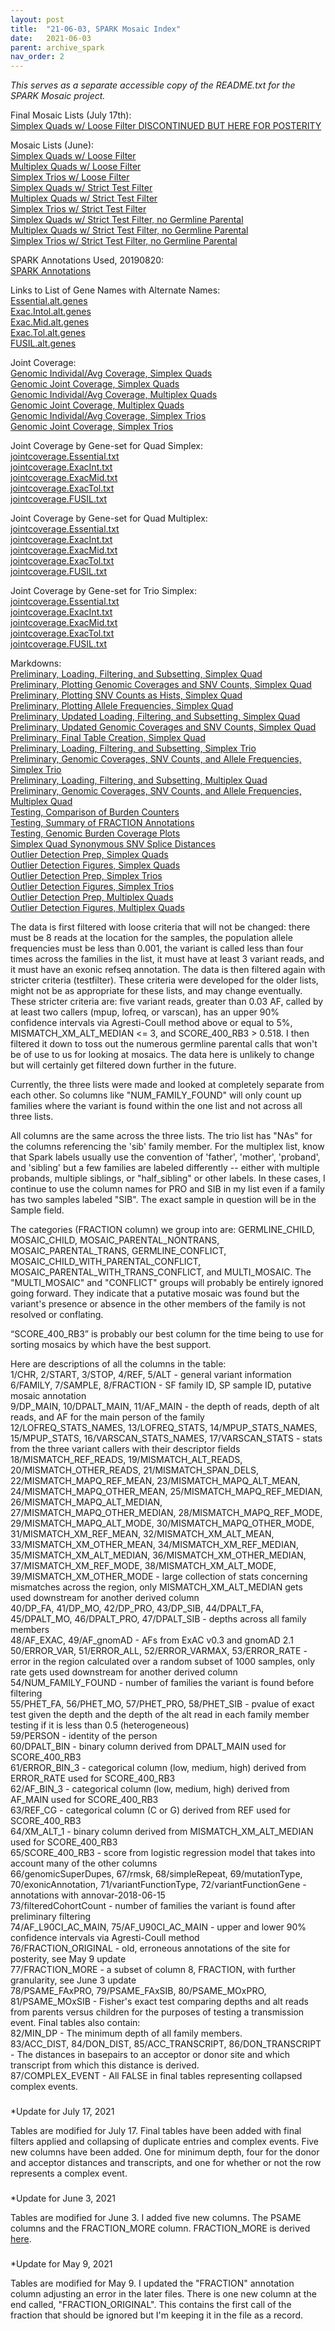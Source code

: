```yaml
---
layout: post
title:  "21-06-03, SPARK Mosaic Index"
date:   2021-06-03
parent: archive_spark
nav_order: 2
---
```


*This serves as a separate accessible copy of the README.txt for the SPARK Mosaic project.*

Final Mosaic Lists (July 17th):
<br>[Simplex Quads w/ Loose Filter DISCONTINUED BUT HERE FOR POSTERITY](https://www.dropbox.com/s/iou03kyskzstkyh/quadsimplex.finaltable.txt?dl=0)

Mosaic Lists (June):
<br>[Simplex Quads w/ Loose Filter](https://www.dropbox.com/s/tyczipwxkch4a1f/quadsimplex_mosaics.8reads_0.001popAF_4cohort_3alt_exonic.jun3.txt?dl=0)
<br>[Multiplex Quads w/ Loose Filter](https://www.dropbox.com/s/407gqs049ukcdcf/quadmultiplex_mosaics.8reads_0.001popAF_4cohort_3alt_exonic.jun3.txt?dl=0)
<br>[Simplex Trios w/ Loose Filter](https://www.dropbox.com/s/2rs72k69tkepcrz/triosimplex_mosaics.8reads_0.001popAF_4cohort_3alt_exonic.jun3.txt?dl=0)
<br>[Simplex Quads w/ Strict Test Filter](https://www.dropbox.com/s/okrg9g1ug10788i/quadsimplex_mosaics.8reads_0.001popAF_4cohort_3alt_exonic.testfilter.jun3.txt?dl=0)
<br>[Multiplex Quads w/ Strict Test Filter](https://www.dropbox.com/s/xabrs2f030xlz49/quadmultiplex_mosaics.8reads_0.001popAF_4cohort_3alt_exonic.testfilter.jun3.txt?dl=0)
<br>[Simplex Trios w/ Strict Test Filter](https://www.dropbox.com/s/dv4ajax8bqbwfcu/triosimplex_mosaics.8reads_0.001popAF_4cohort_3alt_exonic.testfilter.jun3.txt?dl=0)
<br>[Simplex Quads w/ Strict Test Filter, no Germline Parental](https://www.dropbox.com/s/fjuuw3q7cekci7f/quadsimplex_mosaics.8reads_0.001popAF_4cohort_3alt_exonic.testfilter_noGermlineParental.jun3.txt?dl=0)
<br>[Multiplex Quads w/ Strict Test Filter, no Germline Parental](https://www.dropbox.com/s/vev0qhne7n0gmx4/quadmultiplex_mosaics.8reads_0.001popAF_4cohort_3alt_exonic.testfilter_noGermlineParental.jun3.txt?dl=0)
<br>[Simplex Trios w/ Strict Test Filter, no Germline Parental](https://www.dropbox.com/s/vmhwb1a307p92gs/triosimplex_mosaics.8reads_0.001popAF_4cohort_3alt_exonic.testfilter_noGermlineParental.jun3.txt?dl=0)

SPARK Annotations Used, 20190820:
<br>[SPARK Annotations](https://www.dropbox.com/s/gg5ewe0bbqhjimw/SPARK.27K.mastertable.20190820.txt?dl=0)

Links to List of Gene Names with Alternate Names:
<br>[Essential.alt.genes](https://www.dropbox.com/s/4jcjuaz8c3dhbtf/Essential.alt.genes?dl=0)
<br>[Exac.Intol.alt.genes](https://www.dropbox.com/s/jbrpq5fb8qz16ri/Exac.Intol.alt.genes?dl=0)
<br>[Exac.Mid.alt.genes](https://www.dropbox.com/s/yjw7r0fwh3lxqil/Exac.Mid.alt.genes?dl=0)
<br>[Exac.Tol.alt.genes](https://www.dropbox.com/s/443h1423awxmxza/Exac.Tol.alt.genes?dl=0)
<br>[FUSIL.alt.genes](https://www.dropbox.com/s/qbptliwg3irwnod/FUSIL.alt.genes?dl=0)

Joint Coverage:
<br>[Genomic Individal/Avg Coverage, Simplex Quads](https://www.dropbox.com/s/o3qeqthlx4xjykn/jointcoverage.simplexquads.txt?dl=0)
<br>[Genomic Joint Coverage, Simplex Quads](https://www.dropbox.com/s/xp96tughn8vhjzu/jointcoverage.2.simplexquads.txt?dl=0)
<br>[Genomic Individal/Avg Coverage, Multiplex Quads](https://www.dropbox.com/s/o5zx9ljr7q2bn92/jointcoverage.multiplexquads.txt?dl=0)
<br>[Genomic Joint Coverage, Multiplex Quads](https://www.dropbox.com/s/dm5ppo3fn2q0vrv/jointcoverage.2.multiplexquads.txt?dl=0)
<br>[Genomic Individal/Avg Coverage, Simplex Trios](https://www.dropbox.com/s/qu5nps1knpeuf34/jointcoverage.simplextrios.txt?dl=0)
<br>[Genomic Joint Coverage, Simplex Trios](https://www.dropbox.com/s/pfkw1v3z7rs4ugy/jointcoverage.2.simplextrios.txt?dl=0)

Joint Coverage by Gene-set for Quad Simplex:
<br>[jointcoverage.Essential.txt](https://www.dropbox.com/s/y25s6feb140f9zb/jointcoverage.simplexquads_essential.txt?dl=0)
<br>[jointcoverage.ExacInt.txt](https://www.dropbox.com/s/da0va0l5ss0vak5/jointcoverage.simplexquads_exintol.txt?dl=0)
<br>[jointcoverage.ExacMid.txt](https://www.dropbox.com/s/zbmbc5ueysvzm7j/jointcoverage.simplexquads_exmid.txt?dl=0)
<br>[jointcoverage.ExacTol.txt](https://www.dropbox.com/s/0sik284bf7yrk2l/jointcoverage.simplexquads_extol.txt?dl=0)
<br>[jointcoverage.FUSIL.txt](https://www.dropbox.com/s/p430qmv0jsmhxkk/jointcoverage.simplexquads_fusil.txt?dl=0)

Joint Coverage by Gene-set for Quad Multiplex:
<br>[jointcoverage.Essential.txt](https://www.dropbox.com/s/t3rojxivrev0r9y/jointcoverage.multiplexquads_essential.txt?dl=0)
<br>[jointcoverage.ExacInt.txt](https://www.dropbox.com/s/8bjecr0y5nawjca/jointcoverage.multiplexquads_exintol.txt?dl=0)
<br>[jointcoverage.ExacMid.txt](https://www.dropbox.com/s/ramv1qr8a1hoty0/jointcoverage.multiplexquads_exmid.txt?dl=0)
<br>[jointcoverage.ExacTol.txt](https://www.dropbox.com/s/yqd7pzbxpk5c2ds/jointcoverage.multiplexquads_extol.txt?dl=0)
<br>[jointcoverage.FUSIL.txt](https://www.dropbox.com/s/6fpa9ocjp0x4nwi/jointcoverage.multiplexquads_fusil.txt?dl=0)

Joint Coverage by Gene-set for Trio Simplex:
<br>[jointcoverage.Essential.txt](https://www.dropbox.com/s/1gw1w6w4fwrn4o4/jointcoverage.simplextrios_essential.txt?dl=0)
<br>[jointcoverage.ExacInt.txt](https://www.dropbox.com/s/a30p1fe5r99vkf0/jointcoverage.simplextrios_exintol.txt?dl=0)
<br>[jointcoverage.ExacMid.txt](https://www.dropbox.com/s/xn1t88bl1r9028d/jointcoverage.simplextrios_exmid.txt?dl=0)
<br>[jointcoverage.ExacTol.txt](https://www.dropbox.com/s/7gzbgk0pryo7eoi/jointcoverage.simplextrios_extol.txt?dl=0)
<br>[jointcoverage.FUSIL.txt](https://www.dropbox.com/s/se7qcaaulzihpec/jointcoverage.simplextrios_fusil.txt?dl=0)

Markdowns:
<br>[Preliminary, Loading, Filtering, and Subsetting, Simplex Quad](https://www.dropbox.com/s/q758yakdp5bm6de/prelim_burden_quadsimplex_01.html?dl=0)
<br>[Preliminary, Plotting Genomic Coverages and SNV Counts, Simplex Quad](https://www.dropbox.com/s/nco21ui46vgv0xt/prelim_burden_quadsimplex_02.html?dl=0)
<br>[Preliminary, Plotting SNV Counts as Hists, Simplex Quad](https://www.dropbox.com/s/w09g46khn7xazng/prelim_burden_quadsimplex_02b.html?dl=0)
<br>[Preliminary, Plotting Allele Frequencies, Simplex Quad](https://www.dropbox.com/s/29z48y39rflny96/prelim_burden_quadsimplex_03.html?dl=0)
<br>[Preliminary, Updated Loading, Filtering, and Subsetting, Simplex Quad](https://www.dropbox.com/s/3ne6r98f4o1n3hi/prelim_burden_quadsimplex_04a.html?dl=0)
<br>[Preliminary, Updated Genomic Coverages and SNV Counts, Simplex Quad](https://www.dropbox.com/s/nytxd9qmoq882se/prelim_burden_quadsimplex_04b.html?dl=0)
<br>[Preliminary, Final Table Creation, Simplex Quad](https://www.dropbox.com/s/se5uhqkcxmqocmx/prelim_burden_quadsimplex_05.html?dl=0)
<br>[Preliminary, Loading, Filtering, and Subsetting, Simplex Trio](https://www.dropbox.com/s/n73w7pyxewrzl2l/prelim_burden_triosimplex_06a.html?dl=0)
<br>[Preliminary, Genomic Coverages, SNV Counts, and Allele Frequencies, Simplex Trio](https://www.dropbox.com/s/jls73uleobac7o5/prelim_burden_triosimplex_06b.html?dl=0)
<br>[Preliminary, Loading, Filtering, and Subsetting, Multiplex Quad](https://www.dropbox.com/s/1wvlhs0bzrw2pwn/prelim_burden_quadmultiplex_07a.html?dl=0)
<br>[Preliminary, Genomic Coverages, SNV Counts, and Allele Frequencies, Multiplex Quad](https://www.dropbox.com/s/fvf07wuyqisbiyw/prelim_burden_quadmultiplex_07b.html?dl=0)
<br>[Testing, Comparison of Burden Counters](https://www.dropbox.com/s/wu9t8w7lnv6uw7c/compare_burden_counter.html?dl=0)
<br>[Testing, Summary of FRACTION Annotations](https://www.dropbox.com/s/bon4m7zfee6yagp/summary_fractions.html?dl=0)
<br>[Testing, Genomic Burden Coverage Plots](https://www.dropbox.com/s/xevia29rbrw8uab/burden_coverage_plots.html?dl=0)
<br>[Simplex Quad Synonymous SNV Splice Distances](https://www.dropbox.com/s/8vwd6t3ap2g8t0n/firstpass_simplexquads_splicedist_08.html?dl=0)
<br>[Outlier Detection Prep, Simplex Quads](https://www.dropbox.com/s/p2rghqq58an52jf/prelim_burden_quadsimplex_09a.html?dl=0)
<br>[Outlier Detection Figures, Simplex Quads](https://www.dropbox.com/s/bz3ovlqfk1l2t5j/prelim_burden_quadsimplex_09b.html?dl=0)
<br>[Outlier Detection Prep, Simplex Trios](https://www.dropbox.com/s/tkptvw9v740dnn1/prelim_burden_triosimplex_10a.html?dl=0)
<br>[Outlier Detection Figures, Simplex Trios](https://www.dropbox.com/s/hscrmzueyqk0h5p/prelim_burden_triosimplex_10b.html?dl=0)
<br>[Outlier Detection Prep, Multiplex Quads](https://www.dropbox.com/s/pvke3s22tkxojzq/prelim_burden_quadmultiplex_11a.html?dl=0)
<br>[Outlier Detection Figures, Multiplex Quads](https://www.dropbox.com/s/x1tcpf9beovlk69/prelim_burden_quadmultiplex_11b.html?dl=0)

The data is first filtered with loose criteria that will not be changed: there must be 8 reads at the location for the samples, the population allele frequencies must be less than 0.001, the variant is called less than four times across the families in the list, it must have at least 3 variant reads, and it must have an exonic refseq annotation. The data is then filtered again with stricter criteria (testfilter). These criteria were developed for the older lists, might not be as appropriate for these lists, and may change eventually. These stricter criteria are: five variant reads, greater than 0.03 AF, called by at least two callers (mpup, lofreq, or varscan), has an upper 90% confidence intervals via Agresti-Coull method above or equal to 5%, MISMATCH_XM_ALT_MEDIAN <= 3, and SCORE_400_RB3 > 0.518. I then filtered it down to toss out the numerous germline parental calls that won't be of use to us for looking at mosaics. The data here is unlikely to change but will certainly get filtered down further in the future.

Currently, the three lists were made and looked at completely separate from each other. So columns like "NUM_FAMILY_FOUND" will only count up families where the variant is found within the one list and not across all three lists.

All columns are the same across the three lists. The trio list has "NAs" for the columns referencing the 'sib' family member. For the multiplex list, know that Spark labels usually use the convention of 'father', 'mother', 'proband', and 'sibling' but a few families are labeled differently -- either with multiple probands, multiple siblings, or "half_sibling" or other labels. In these cases, I continue to use the column names for PRO and SIB in my list even if a family has two samples labeled "SIB". The exact sample in question will be in the Sample field.

The categories (FRACTION column) we group into are: GERMLINE_CHILD, MOSAIC_CHILD, MOSAIC_PARENTAL_NONTRANS, MOSAIC_PARENTAL_TRANS, GERMLINE_CONFLICT, MOSAIC_CHILD_WITH_PARENTAL_CONFLICT, MOSAIC_PARENTAL_WITH_TRANS_CONFLICT, and MULTI_MOSAIC. The "MULTI_MOSAIC" and "CONFLICT" groups will probably be entirely ignored going forward. They indicate that a putative mosaic was found but the variant's presence or absence in the other members of the family is not resolved or conflating.

“SCORE_400_RB3” is probably our best column for the time being to use for sorting mosaics by which have the best support.

Here are descriptions of all the columns in the table:
<br>1/CHR, 2/START, 3/STOP, 4/REF, 5/ALT - general variant information
<br>6/FAMILY, 7/SAMPLE, 8/FRACTION - SF family ID, SP sample ID, putative mosaic annotation
<br>9/DP_MAIN, 10/DPALT_MAIN, 11/AF_MAIN - the depth of reads, depth of alt reads, and AF for the main person of the family
<br>12/LOFREQ_STATS_NAMES, 13/LOFREQ_STATS, 14/MPUP_STATS_NAMES, 15/MPUP_STATS, 16/VARSCAN_STATS_NAMES, 17/VARSCAN_STATS - stats from the three variant callers with their descriptor fields
<br>18/MISMATCH_REF_READS, 19/MISMATCH_ALT_READS, 20/MISMATCH_OTHER_READS, 21/MISMATCH_SPAN_DELS, 22/MISMATCH_MAPQ_REF_MEAN, 23/MISMATCH_MAPQ_ALT_MEAN, 24/MISMATCH_MAPQ_OTHER_MEAN, 25/MISMATCH_MAPQ_REF_MEDIAN, 26/MISMATCH_MAPQ_ALT_MEDIAN, 27/MISMATCH_MAPQ_OTHER_MEDIAN, 28/MISMATCH_MAPQ_REF_MODE, 29/MISMATCH_MAPQ_ALT_MODE, 30/MISMATCH_MAPQ_OTHER_MODE, 31/MISMATCH_XM_REF_MEAN, 32/MISMATCH_XM_ALT_MEAN, 33/MISMATCH_XM_OTHER_MEAN, 34/MISMATCH_XM_REF_MEDIAN, 35/MISMATCH_XM_ALT_MEDIAN, 36/MISMATCH_XM_OTHER_MEDIAN, 37/MISMATCH_XM_REF_MODE, 38/MISMATCH_XM_ALT_MODE, 39/MISMATCH_XM_OTHER_MODE - large collection of stats concerning mismatches across the region, only MISMATCH_XM_ALT_MEDIAN gets used downstream for another derived column
<br>40/DP_FA, 41/DP_MO, 42/DP_PRO, 43/DP_SIB, 44/DPALT_FA, 45/DPALT_MO, 46/DPALT_PRO, 47/DPALT_SIB - depths across all family members
<br>48/AF_EXAC, 49/AF_gnomAD - AFs from ExAC v0.3 and gnomAD 2.1
<br>50/ERROR_VAR, 51/ERROR_ALL, 52/ERROR_VARMAX, 53/ERROR_RATE - error in the region calculated over a random subset of 1000 samples, only rate gets used downstream for another derived column
<br>54/NUM_FAMILY_FOUND - number of families the variant is found before filtering
<br>55/PHET_FA, 56/PHET_MO, 57/PHET_PRO, 58/PHET_SIB - pvalue of exact test given the depth and the depth of the alt read in each family member testing if it is less than 0.5 (heterogeneous)
<br>59/PERSON - identity of the person
<br>60/DPALT_BIN - binary column derived from DPALT_MAIN used for SCORE_400_RB3
<br>61/ERROR_BIN_3 - categorical column (low, medium, high) derived from ERROR_RATE used for SCORE_400_RB3
<br>62/AF_BIN_3 - categorical column (low, medium, high) derived from AF_MAIN used for SCORE_400_RB3
<br>63/REF_CG - categorical column (C or G) derived from REF used for SCORE_400_RB3
<br>64/XM_ALT_1 - binary column derived from MISMATCH_XM_ALT_MEDIAN used for SCORE_400_RB3
<br>65/SCORE_400_RB3 - score from logistic regression model that takes into account many of the other columns
<br>66/genomicSuperDupes, 67/rmsk, 68/simpleRepeat, 69/mutationType, 70/exonicAnnotation, 71/variantFunctionType, 72/variantFunctionGene - annotations with annovar-2018-06-15
<br>73/filteredCohortCount - number of families the variant is found after preliminary filtering
<br>74/AF_L90CI_AC_MAIN, 75/AF_U90CI_AC_MAIN - upper and lower 90% confidence intervals via Agresti-Coull method
<br>76/FRACTION_ORIGINAL - old, erroneous annotations of the site for posterity, see May 9 update
<br>77/FRACTION_MORE - a subset of column 8, FRACTION, with further granularity, see June 3 update
<br>78/PSAME_FAxPRO, 79/PSAME_FAxSIB, 80/PSAME_MOxPRO, 81/PSAME_MOxSIB - Fisher's exact test comparing depths and alt reads from parents versus children for the purposes of testing a transmission event.
Final tables also contain:
<br>82/MIN_DP - The minimum depth of all family members.
<br>83/ACC_DIST, 84/DON_DIST, 85/ACC_TRANSCRIPT, 86/DON_TRANSCRIPT - The distances in basepairs to an acceptor or donor site and which transcript from which this distance is derived.
<br>87/COMPLEX_EVENT - All FALSE in final tables representing collapsed complex events.

###

*Update for July 17, 2021

Tables are modified for July 17. Final tables have been added with final filters applied and collapsing of duplicate entries and complex events. Five new columns have been added. One for minimum depth, four for the donor and acceptor distances and transcripts, and one for whether or not the row represents a complex event.

###

*Update for June 3, 2021

Tables are modified for June 3. I added five new columns. The PSAME columns and the FRACTION_MORE column. FRACTION_MORE is derived [here](https://arsnishida.github.io/2021/06/03/post-0019.html).

###

*Update for May 9, 2021

Tables are modified for May 9. I updated the "FRACTION" annotation column adjusting an error in the later files. There is one new column at the end called, "FRACTION_ORIGINAL". This contains the first call of the fraction that should be ignored but I'm keeping it in the file as a record.

